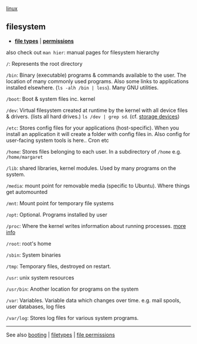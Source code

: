 [linux](index.md)

## filesystem

- **[file types](filetypes.md)** | **[permissions](file_permissions.md)**

also check out `man hier`: manual pages for filesystem hierarchy

`/`: Represents the root directory

`/bin`: Binary (executable) programs & commands available to the user. The location of many commonly used programs. Also some links to applications installed elsewhere. (`ls -alh /bin | less`). Many GNU utilities.

`/boot`: Boot & system files inc. kernel

`/dev`: Virtual filesystem created at runtime by the kernel with all device files & drivers. (lists all hard drives.) `ls /dev | grep sd`. (cf. [storage devices](storage_devices.md))

`/etc`: Stores config files for your applications (host-specific). When you install an application it will create a folder with config files in. Also config for user-facing system tools is here.. Cron etc

`/home`: Stores files belonging to each user. In a subdirectory of `/home` e.g. `/home/margaret`

`/lib`: shared libraries, kernel modules. Used by many programs on the system.

`/media`: mount point for removable media (specific to Ubuntu). Where things get automounted

`/mnt`: Mount point for temporary file systems

`/opt`: Optional. Programs installed by user

`/proc`: Where the kernel writes information about running processes. [more info](processes.md#proc-filesystem)

`/root`: root's home

`/sbin`: System binaries

`/tmp`: Temporary files, destroyed on restart.

`/usr`: unix system resources

`/usr/bin`: Another location for programs on the system

`/var`: Variables. Variable data which changes over time. e.g. mail spools, user databases, log files

`/var/log`: Stores log files for various system programs.


---

See also [booting](booting.md) | [filetypes](filetypes.md) | [file permissions](file_permissions.md)
